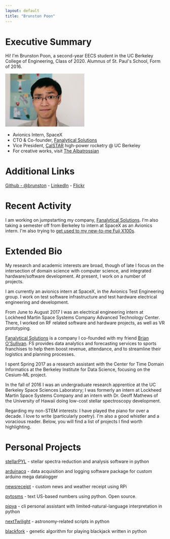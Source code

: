 ```yaml
---
layout: default
title: "Brunston Poon"
---
```


Executive Summary
=================

Hi! I'm Brunston Poon, a second-year EECS student in the UC Berkeley College of Engineering, Class of 2020. Alumnus of St. Paul's School, Form of 2016.

<img src="images/brunston.jpg" alt="Brunston" style="width: 250px;"/>

* Avionics Intern, SpaceX
* CTO & Co-founder, [Fanalytical Solutions](http://fanalyticalsolutions.com)
* Vice President, [CalSTAR](https://stars.berkeley.edu) high-power rocketry @ UC Berkeley
* For creative works, visit [The Albatrossian](http://albatrossian.xyz)

Additional Links
================

[Github - @brunston](https://github.com/brunston) - [LinkedIn](https://linkedin.com/in/brunston) - [Flickr](https://www.flickr.com/photos/purplejellyfish/)

Recent Activity
===============

I am working on jumpstarting my company, [Fanalytical Solutions](http://fanalyticalsolutions.com). I'm also taking a semester off from Berkeley to intern at SpaceX as an Avionics intern. I'm also trying to [get used to my new-to-me Fuji X100s](http://albatrossian.xyz/photos/thirtyinthirty/).

Extended Bio
============

My research and academic interests are broad, though of late I focus on the intersection of domain science with computer science, and integrated hardware/software development. At present, I work on a number of projects.

I am currently an avionics intern at SpaceX, in the Avionics Test Engineering group. I work on test software infrastructure and test hardware electrical engineering and development.

From June to August 2017 I was an electrical engineering intern at Lockheed Martin Space Systems Company Advanced Technology Center. There, I worked on RF related software and hardware projects, as well as VR prototyping.

[Fanalytical Solutions](http://fanalytical.solutions/) is a company I co-founded with my friend [Brian O'Sullivan](https://www.linkedin.com/in/bdosullivan/). FS provides data analytics and forecasting services to sports franchises to help them boost revenue, attendance, and to streamline their logistics and planning processes.

I spent Spring 2017 as a research assistant with the Center for Time Domain Informatics at the Berkeley Institute for Data Science, focusing on the Cesium-ML project.

In the fall of 2016 I was an undergraduate research apprentice at the UC Berkeley Space Sciences Laboratory; I was formerly an intern at Lockheed Martin Space Systems Company and an intern with Dr. Geoff Mathews of the University of Hawaii doing low-cost stellar spectroscopy development.

Regarding my non-STEM interests: I have played the piano for over a decade. I love to write (particularly poetry). I'm also a good whistler and a voracious reader. Below, you will find a list of projects I find worth highlighting.

Personal Projects
=================

[stellarPYL](http://brunston.io/stellarpyl) - stellar spectra reduction and analysis software in python

[arduinacq](http://github.com/brunston/arduinacq) - data acquisition and logging software package for custom arduino mega datalogger

[newsreceipt](https://github.com/brunston/newsreceipt) - custom news and weather receipt using RPi

[pytosms](https://github.com/brunston/pytosms) - text US-based numbers using python. Open source.

[pipya](http://github.com/brunston/pipya) - cli personal assistant with limited-natural-language interpretation in python

[nextTwilight](http://github.com/brunston/nexttwilight) - astronomy-related scripts in python

[blackfork](http://github.com/brunston/blackfork) - genetic algorithm for playing blackjack written in python

